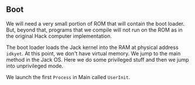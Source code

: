 ## Boot

We will need a very small portion of ROM that will contain the boot loader.
But, beyond that, programs that we compile will not run on the ROM as in the
original Hack computer implementation.

The boot loader loads the Jack kernel into the RAM at physical address `idkyet`.
At this point, we don't have virtual memory. We jump to the main method in the
Jack OS. Here we do some privileged stuff and then we jump into unprivileged
mode.

We launch the first `Process` in Main called `UserInit`.
